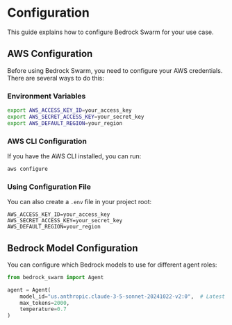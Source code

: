 # Configuration

This guide explains how to configure Bedrock Swarm for your use case.

## AWS Configuration

Before using Bedrock Swarm, you need to configure your AWS credentials. There are several ways to do this:

### Environment Variables

```bash
export AWS_ACCESS_KEY_ID=your_access_key
export AWS_SECRET_ACCESS_KEY=your_secret_key
export AWS_DEFAULT_REGION=your_region
```

### AWS CLI Configuration

If you have the AWS CLI installed, you can run:

```bash
aws configure
```

### Using Configuration File

You can also create a `.env` file in your project root:

```plaintext
AWS_ACCESS_KEY_ID=your_access_key
AWS_SECRET_ACCESS_KEY=your_secret_key
AWS_DEFAULT_REGION=your_region
```

## Bedrock Model Configuration

You can configure which Bedrock models to use for different agent roles:

```python
from bedrock_swarm import Agent

agent = Agent(
    model_id="us.anthropic.claude-3-5-sonnet-20241022-v2:0",  # Latest Claude 3.5 model
    max_tokens=2000,
    temperature=0.7
)
```
